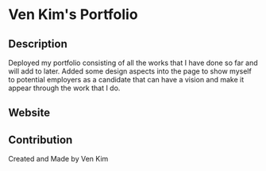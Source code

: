 # Ven Kim's Portfolio

## Description
Deployed my portfolio consisting of all the works that I have done so far and will add to later. Added some design aspects into the page to show myself to potential employers as a candidate that can have a vision and make it appear through the work that I do.

## Website


## Contribution
Created and Made by Ven Kim
